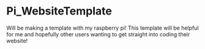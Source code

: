 # Pi_WebsiteTemplate
Will be making a template with my raspberry pi! This template will be helpful for me and hopefully other users wanting to get straight into coding their website!
